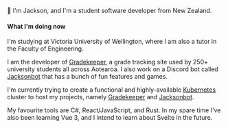 👋 I'm Jackson, and I'm a student software developer from New Zealand.  

#### What I'm doing now
I'm studying at Victoria University of Wellington, where I am also a tutor in the Faculty of Engineering.

I am the developer of [Gradekeeper](https://gradekeeper.xyz), a grade tracking site used by 250+ university students all across Aotearoa. I also work on a Discord bot called [Jacksonbot](https://github.com/jacksonrakena/jacksonbot) that has a bunch of fun features and games.

I'm currently trying to create a functional and highly-available [Kubernetes](https://kubernetes.io/) cluster to host my projects, namely [Gradekeeper](https://gradekeeper.xyz) and [Jacksonbot](https://github.com/jacksonrakena/jacksonbot).

My favourite tools are C#, React/JavaScript, and Rust. In my spare time I've also been learning Vue 3, and I intend to learn about Svelte in the future.